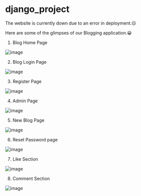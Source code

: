 # django_project 

The website is currently down due to an error in deployment.☹️



Here are some of the glimpses of our Blogging application.😀



1. Blog Home Page

![image](https://user-images.githubusercontent.com/77962951/221364237-58a958c9-2c0d-4e1b-8cf5-485ab207aa6f.png)

2. Blog Login Page

![image](https://user-images.githubusercontent.com/77962951/221364266-47d1fdf7-6ad3-4835-b766-cb415601a44e.png)

3. Register Page

![image](https://user-images.githubusercontent.com/77962951/221364281-ecf4ce9c-f4e7-4839-8e75-359fb8cca9bc.png)

4. Admin Page

![image](https://user-images.githubusercontent.com/77962951/221364301-d5599a05-8f5d-4768-a154-039ddfa39728.png)

5. New Blog Page

![image](https://user-images.githubusercontent.com/77962951/221364319-90b29aaa-eb3f-4a5b-8351-6f3965cf6801.png)

6. Reset Password page

![image](https://user-images.githubusercontent.com/77962951/221364393-05bb2147-47fb-4de3-9c28-f0f54d71ad9b.png)

7. Like Section

![image](https://user-images.githubusercontent.com/77962951/221364421-53324e44-0769-4de7-a98d-7f171905b603.png)

8. Comment Section

![image](https://user-images.githubusercontent.com/77962951/221364445-f157bb13-9792-4d12-946b-875cfd9372e9.png)
